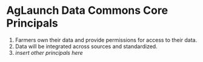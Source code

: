 # AgLaunch Data Commons Core Principals

1) Farmers own their data and provide permissions for access to their data.
2) Data will be integrated across sources and standardized.
3) *insert other principals here*